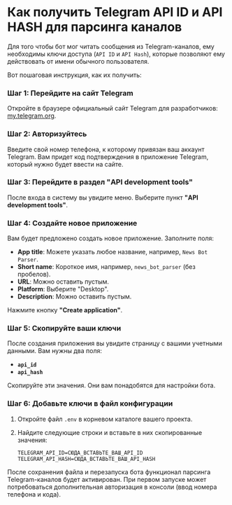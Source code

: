 # Как получить Telegram API ID и API HASH для парсинга каналов

Для того чтобы бот мог читать сообщения из Telegram-каналов, ему необходимы ключи доступа (`API ID` и `API Hash`), которые позволяют ему действовать от имени обычного пользователя.

Вот пошаговая инструкция, как их получить:

### Шаг 1: Перейдите на сайт Telegram

Откройте в браузере официальный сайт Telegram для разработчиков: [my.telegram.org](https://my.telegram.org).

### Шаг 2: Авторизуйтесь

Введите свой номер телефона, к которому привязан ваш аккаунт Telegram. Вам придет код подтверждения в приложение Telegram, который нужно будет ввести на сайте.

### Шаг 3: Перейдите в раздел "API development tools"

После входа в систему вы увидите меню. Выберите пункт **"API development tools"**.

### Шаг 4: Создайте новое приложение

Вам будет предложено создать новое приложение. Заполните поля:
- **App title**: Можете указать любое название, например, `News Bot Parser`.
- **Short name**: Короткое имя, например, `news_bot_parser` (без пробелов).
- **URL**: Можно оставить пустым.
- **Platform**: Выберите "Desktop".
- **Description**: Можно оставить пустым.

Нажмите кнопку **"Create application"**.

### Шаг 5: Скопируйте ваши ключи

После создания приложения вы увидите страницу с вашими учетными данными. Вам нужны два поля:
- **`api_id`**
- **`api_hash`**

Скопируйте эти значения. Они вам понадобятся для настройки бота.

### Шаг 6: Добавьте ключи в файл конфигурации

1. Откройте файл `.env` в корневом каталоге вашего проекта.
2. Найдите следующие строки и вставьте в них скопированные значения:

   ```dotenv
   TELEGRAM_API_ID=СЮДА_ВСТАВЬТЕ_ВАШ_API_ID
   TELEGRAM_API_HASH=СЮДА_ВСТАВЬТЕ_ВАШ_API_HASH
   ```

После сохранения файла и перезапуска бота функционал парсинга Telegram-каналов будет активирован. При первом запуске может потребоваться дополнительная авторизация в консоли (ввод номера телефона и кода).
